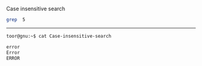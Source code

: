 Case insensitive search

```bash
grep  5
```

---

```bash
toor@gnu:~$ cat Case-insensitive-search

error
Error
ERROR
```
